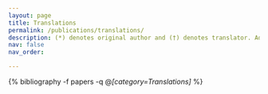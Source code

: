 ```yaml
---
layout: page
title: Translations
permalink: /publications/translations/
description: (*) denotes original author and (†) denotes translator. Additional translated articles can be found by subscribing to the official The Cavalier Daily WeChat page (WeChat ID: UVaCavDaily).
nav: false
nav_order:

---
```

<!-- _pages/translations.md -->
<div class="publications">

{% bibliography -f papers -q @*[category=Translations]* %}

</div>
